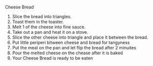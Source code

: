 Cheese Bread 
1. Slice the bread into triangles.
2. Toast them in the toaster.
3. Melt 1 of the cheese into fine sauce.
4. Take out a pan and heat it on a stove.
5. Slice the other cheese into triangle and place it between the bread.
6. Put little periperi bitween cheese and bread for tangyness
7. Put the meal on the pan and let flip the bread after 2 minuites
8. Pour the melted cheese on the chease after it is baked 
9. Your Cheese Bread is ready to be eaten 